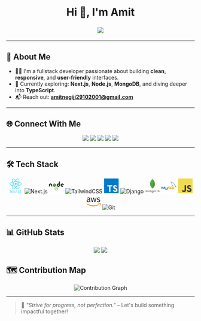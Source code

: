
<h1 align="center">Hi 👋, I'm Amit</h1>

<h3 align="center">
  <img src="https://readme-typing-svg.herokuapp.com?font=Fira+Code&size=26&pause=1000&color=36BCF7&center=true&vCenter=true&width=700&lines=A+Passionate+FullStack+Developer!;Crafting+Clean+%26+Responsive+Interfaces!;Always+Learning+%26+Exploring+New+Tech!;Let's+Create+Something+Awesome!"/>
</h3>

---

## 🌟 About Me

- 👨‍💻 I'm a fullstack developer passionate about building **clean**, **responsive**, and **user-friendly** interfaces.
- 🌱 Currently exploring: **Next.js**, **Node.js**, **MongoDB**, and diving deeper into **TypeScript**.
- 📬 Reach out: **[amitnegijj29102001@gmail.com](mailto:amitnegijj29102001@gmail.com)**

---

## 🌐 Connect With Me

<p align="center">
  <a href="https://dev.to/arrpitgupta" target="_blank"><img src="https://img.shields.io/badge/Dev.to-0A0A0A?style=for-the-badge&logo=dev.to&logoColor=white" /></a>
  <a href="https://linkedin.com/in/arpit-gupta-0a75a2227" target="_blank"><img src="https://img.shields.io/badge/LinkedIn-0077B5?style=for-the-badge&logo=linkedin&logoColor=white" /></a>
  <a href="https://instagram.com/iam_arrrpit" target="_blank"><img src="https://img.shields.io/badge/Instagram-E4405F?style=for-the-badge&logo=instagram&logoColor=white" /></a>
  <a href="https://www.leetcode.com/arpit17200" target="_blank"><img src="https://img.shields.io/badge/LeetCode-FFA116?style=for-the-badge&logo=leetcode&logoColor=white" /></a>
  <a href="https://discord.gg/tBesFp8BNN" target="_blank"><img src="https://img.shields.io/badge/Discord-5865F2?style=for-the-badge&logo=discord&logoColor=white" /></a>
</p>

---

## 🛠️ Tech Stack

<p align="center">
  <img src="https://raw.githubusercontent.com/devicons/devicon/master/icons/react/react-original-wordmark.svg" alt="React" width="40" height="40"/>
  <img src="https://cdn.worldvectorlogo.com/logos/nextjs-2.svg" alt="Next.js" width="40" height="40"/>
  <img src="https://raw.githubusercontent.com/devicons/devicon/master/icons/nodejs/nodejs-original-wordmark.svg" alt="Node.js" width="40" height="40"/>
  <img src="https://www.vectorlogo.zone/logos/tailwindcss/tailwindcss-icon.svg" alt="TailwindCSS" width="40" height="40"/>
  <img src="https://raw.githubusercontent.com/devicons/devicon/master/icons/typescript/typescript-original.svg" alt="TypeScript" width="40" height="40"/>
  <img src="https://cdn.worldvectorlogo.com/logos/django.svg" alt="Django" width="40" height="40"/>
  <img src="https://raw.githubusercontent.com/devicons/devicon/master/icons/mongodb/mongodb-original-wordmark.svg" alt="MongoDB" width="40" height="40"/>
  <img src="https://raw.githubusercontent.com/devicons/devicon/master/icons/mysql/mysql-original-wordmark.svg" alt="MySQL" width="40" height="40"/>
  <img src="https://raw.githubusercontent.com/devicons/devicon/master/icons/javascript/javascript-original.svg" alt="JavaScript" width="40" height="40"/>
  <img src="https://raw.githubusercontent.com/devicons/devicon/master/icons/amazonwebservices/amazonwebservices-original-wordmark.svg" alt="AWS" width="40" height="40"/>
  <img src="https://www.vectorlogo.zone/logos/git-scm/git-scm-icon.svg" alt="Git" width="40" height="40"/>
</p>

---

## 📊 GitHub Stats

<p align="center">
  <img src="https://github-readme-stats.vercel.app/api/top-langs/?username=amitnegijj&theme=dark&hide_border=false&include_all_commits=false&count_private=false&layout=compact" width="45%"/>
  <img src="https://github-readme-stats.vercel.app/api?username=amitnegijj&show_icons=true&theme=dark&hide_border=false" width="45%"/>
</p>

## 🗺️ Contribution Map

<p align="center">
  <img src="https://github-readme-activity-graph.cyclic.app/graph?username=amitnegijj&theme=react-dark&hide_border=true&area=true" alt="Contribution Graph"/>
</p>


---

> 🚀 *"Strive for progress, not perfection."* – Let's build something impactful together!
